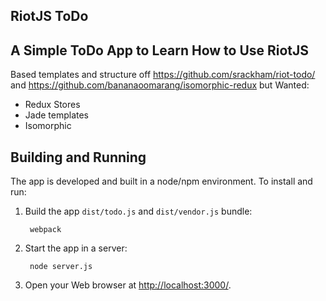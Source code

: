 ## RiotJS ToDo

A Simple ToDo App to Learn How to Use RiotJS
---------------------------------------------
Based templates and structure off
<https://github.com/srackham/riot-todo/> and
<https://github.com/bananaoomarang/isomorphic-redux>
but Wanted:
  - Redux Stores
  - Jade templates
  - Isomorphic


Building and Running
-----------------------
The app is developed and built in a node/npm environment. To install
and run:

1. Build the app `dist/todo.js` and `dist/vendor.js` bundle:

        webpack

2. Start the app in a server:

        node server.js

3. Open your Web browser at <http://localhost:3000/>.
